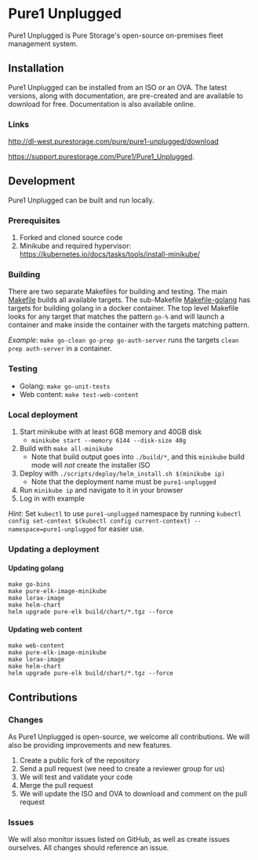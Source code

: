 # Pure1 Unplugged
Pure1 Unplugged is Pure Storage's open-source on-premises fleet management system.

## Installation
Pure1 Unplugged can be installed from an ISO or an OVA. The latest versions, along with documentation, are pre-created and are available to download for free. Documentation is also available online.

### Links
http://dl-west.purestorage.com/pure/pure1-unplugged/download

https://support.purestorage.com/Pure1/Pure1_Unplugged.

## Development
Pure1 Unplugged can be built and run locally.

### Prerequisites
1. Forked and cloned source code
2. Minikube and required hypervisor: https://kubernetes.io/docs/tasks/tools/install-minikube/

### Building
There are two separate Makefiles for building and testing. The main [Makefile](./Makefile) builds all available targets. The sub-Makefile 
[Makefile-golang](./Makefile-golang) has targets for building golang in a docker container. The top level Makefile looks for any target that matches the pattern `go-%` and will launch a container and make inside the container with the targets matching pattern.

_Example_: `make go-clean go-prep go-auth-server` runs the targets `clean prep auth-server` in a container.

### Testing
* Golang: `make go-unit-tests`
* Web content: `make test-web-content`

### Local deployment
1. Start minikube with at least 6GB memory and 40GB disk
   *  `minikube start --memory 6144 --disk-size 40g`
2. Build with `make all-minikube`
    * Note that build output goes into `./build/*`, and this `minikube` build mode will *not* create the installer ISO
3. Deploy with `./scripts/deploy/helm_install.sh $(minikube ip)`
    * Note that the deployment name must be `pure1-unplugged`
4. Run `minikube ip` and navigate to it in your browser
5. Log in with example
 
_Hint:_ Set `kubectl` to use `pure1-unplugged` namespace by running `kubectl config set-context $(kubectl config current-context) --namespace=pure1-unplugged` for easier use.

### Updating a deployment

#### Updating golang
```
make go-bins
make pure-elk-image-minikube
make lorax-image
make helm-chart
helm upgrade pure-elk build/chart/*.tgz --force
```

#### Updating web content
```
make web-content
make pure-elk-image-minikube
make lorax-image
make helm-chart
helm upgrade pure-elk build/chart/*.tgz --force
```

## Contributions

### Changes
As Pure1 Unplugged is open-source, we welcome all contributions. We will also be providing improvements and new features.

1. Create a public fork of the repository
2. Send a pull request (we need to create a reviewer group for us)
3. We will test and validate your code
4. Merge the pull request
5. We will update the ISO and OVA to download and comment on the pull request

### Issues
We will also monitor issues listed on GitHub, as well as create issues ourselves. All changes should reference an issue.

